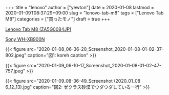 +++
title = "lenovo"
author = ["yewton"]
date = 2020-01-08
lastmod = 2020-01-09T08:37:29+09:00
slug = "lenovo-tab-m8"
tags = ["Lenovo Tab M8"]
categories = ["買ったモノ"]
draft = true
+++

[Lenovo Tab M8 (ZA5G0084JP)](https://hb.afl.rakuten.co.jp/hgc/1a0d625b.bdb81d38.1a0d625c.bf0332b2/?pc=https%253A%252F%252Fitem.rakuten.co.jp%252Fbiccamera%252F4580550700484%252F&m=http%253A%252F%252Fm.rakuten.co.jp%252Fbiccamera%252Fi%252F12780179%252F&link%5Ftype=hybrid%5Furl&ut=eyJwYWdlIjoiaXRlbSIsInR5cGUiOiJoeWJyaWRfdXJsIiwic2l6ZSI6IjI0MHgyNDAiLCJuYW0iOjEsIm5hbXAiOiJyaWdodCIsImNvbSI6MSwiY29tcCI6ImRvd24iLCJwcmljZSI6MSwiYm9yIjoxLCJjb2wiOjEsImJidG4iOjEsInByb2QiOjB9)

[Sony WH-XB900N](https://amzn.to/2T4dbTB)

{{< figure src="2020-01-08_06-36-20_Screenshot_2020-01-08-01-02-37-802.jpeg" caption="&#22259;1:  koreh caption" >}}

{{< figure src="2020-01-09_06-10-17_Screenshot_2020-01-08-01-02-47-757.jpeg" >}}

{{< figure src="2020-01-09_08-36-49_Screenshot (2020_01_08 6_12_13).jpg" caption="&#22259;2:  ゼクラス砂漠でウダウダしている一行" >}}
